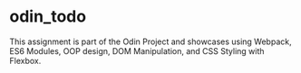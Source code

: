 # odin_todo

This assignment is part of the Odin Project and showcases using Webpack, ES6 Modules, OOP design, DOM Manipulation, and CSS Styling with Flexbox.
